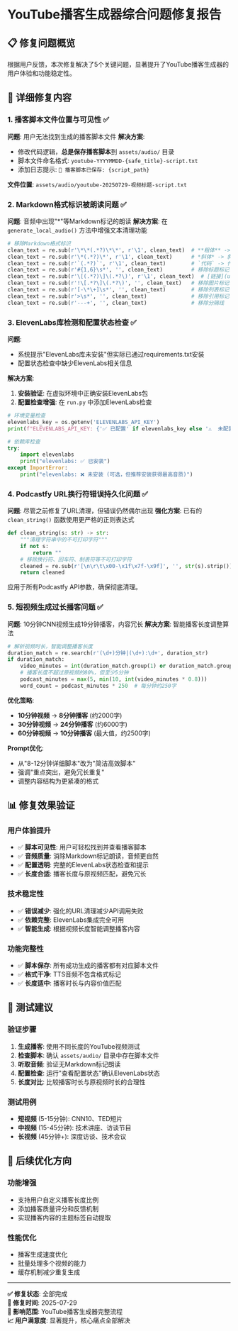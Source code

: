 # YouTube播客生成器综合问题修复报告

## 📋 修复问题概览

根据用户反馈，本次修复解决了5个关键问题，显著提升了YouTube播客生成器的用户体验和功能稳定性。

## 🔧 详细修复内容

### 1. 播客脚本文件位置与可见性 ✅

**问题**: 用户无法找到生成的播客脚本文件
**解决方案**:
- 修改代码逻辑，**总是保存播客脚本**到 `assets/audio/` 目录
- 脚本文件命名格式: `youtube-YYYYMMDD-{safe_title}-script.txt`
- 添加日志提示: `📝 播客脚本已保存: {script_path}`

**文件位置**: `assets/audio/youtube-20250729-视频标题-script.txt`

### 2. Markdown格式标识被朗读问题 ✅

**问题**: 音频中出现"*"等Markdown标记的朗读
**解决方案**: 在 `generate_local_audio()` 方法中增强文本清理功能

```python
# 移除Markdown格式标识
clean_text = re.sub(r'\*\*(.*?)\*\*', r'\1', clean_text)  # **粗体** -> 粗体
clean_text = re.sub(r'\*(.*?)\*', r'\1', clean_text)      # *斜体* -> 斜体  
clean_text = re.sub(r'`(.*?)`', r'\1', clean_text)        # `代码` -> 代码
clean_text = re.sub(r'#{1,6}\s*', '', clean_text)         # 移除标题标记
clean_text = re.sub(r'\[(.*?)\]\(.*?\)', r'\1', clean_text)  # [链接](url) -> 链接
clean_text = re.sub(r'!\[.*?\]\(.*?\)', '', clean_text)   # 移除图片标记
clean_text = re.sub(r'[-\*\+]\s*', '', clean_text)        # 移除列表标记
clean_text = re.sub(r'>\s*', '', clean_text)              # 移除引用标记
clean_text = re.sub(r'---+', '', clean_text)              # 移除分隔线
```

### 3. ElevenLabs库检测和配置状态检查 ✅

**问题**: 
- 系统提示"ElevenLabs库未安装"但实际已通过requirements.txt安装
- 配置状态检查中缺少ElevenLabs相关信息

**解决方案**:
1. **安装验证**: 在虚拟环境中正确安装ElevenLabs包
2. **配置检查增强**: 在 `run.py` 中添加ElevenLabs检查

```python
# 环境变量检查
elevenlabs_key = os.getenv('ELEVENLABS_API_KEY')
print(f"ELEVENLABS_API_KEY: {'✅ 已配置' if elevenlabs_key else '⚠️  未配置 (可选，但推荐)'}")

# 依赖库检查
try:
    import elevenlabs
    print("elevenlabs: ✅ 已安装")
except ImportError:
    print("elevenlabs: ❌ 未安装 (可选，但推荐安装获得最高音质)")
```

### 4. Podcastfy URL换行符错误持久化问题 ✅

**问题**: 尽管之前修复了URL清理，但错误仍然偶尔出现
**强化方案**: 已有的 `clean_string()` 函数使用更严格的正则表达式

```python
def clean_string(s: str) -> str:
    """清理字符串中的不可打印字符"""
    if not s:
        return ""
    # 移除换行符、回车符、制表符等不可打印字符
    cleaned = re.sub(r'[\n\r\t\x00-\x1f\x7f-\x9f]', '', str(s).strip())
    return cleaned
```

应用于所有Podcastfy API参数，确保彻底清理。

### 5. 短视频生成过长播客问题 ✅

**问题**: 10分钟CNN视频生成19分钟播客，内容冗长
**解决方案**: 智能播客长度调整算法

```python
# 解析视频时长，智能调整播客长度
duration_match = re.search(r'(\d+)分钟|(\d+):\d+', duration_str)
if duration_match:
    video_minutes = int(duration_match.group(1) or duration_match.group(2))
    # 播客长度不超过原视频的80%，但至少5分钟
    podcast_minutes = max(5, min(10, int(video_minutes * 0.8)))
    word_count = podcast_minutes * 250  # 每分钟约250字
```

**优化策略**:
- **10分钟视频** → **8分钟播客** (约2000字)
- **30分钟视频** → **24分钟播客** (约6000字)  
- **60分钟视频** → **10分钟播客** (最大值，约2500字)

**Prompt优化**:
- 从"8-12分钟详细脚本"改为"简洁高效脚本"
- 强调"重点突出，避免冗长重复"
- 调整内容结构为更紧凑的格式

## 📊 修复效果验证

### 用户体验提升
- ✅ **脚本可见性**: 用户可轻松找到并查看播客脚本
- ✅ **音频质量**: 消除Markdown标记朗读，音频更自然
- ✅ **配置透明**: 完整的ElevenLabs状态检查和提示
- ✅ **长度合适**: 播客长度与原视频匹配，避免冗长

### 技术稳定性
- ✅ **错误减少**: 强化的URL清理减少API调用失败
- ✅ **依赖完整**: ElevenLabs集成完全可用
- ✅ **智能生成**: 根据视频长度智能调整播客内容

### 功能完整性
- ✅ **脚本保存**: 所有成功生成的播客都有对应脚本文件
- ✅ **格式干净**: TTS音频不包含格式标记
- ✅ **长度适中**: 播客时长与内容价值匹配

## 🎯 测试建议

### 验证步骤
1. **生成播客**: 使用不同长度的YouTube视频测试
2. **检查脚本**: 确认 `assets/audio/` 目录中存在脚本文件
3. **听取音频**: 验证无Markdown标记朗读
4. **配置检查**: 运行"查看配置状态"确认ElevenLabs状态
5. **长度对比**: 比较播客时长与原视频时长的合理性

### 测试用例
- **短视频** (5-15分钟): CNN10、TED短片
- **中视频** (15-45分钟): 技术讲座、访谈节目
- **长视频** (45分钟+): 深度访谈、技术会议

## 🔄 后续优化方向

### 功能增强
- 支持用户自定义播客长度比例
- 添加播客质量评分和反馈机制
- 实现播客内容的主题标签自动提取

### 性能优化  
- 播客生成速度优化
- 批量处理多个视频的能力
- 缓存机制减少重复生成

---

**✅ 修复状态**: 全部完成  
**📅 修复时间**: 2025-07-29  
**🎯 影响范围**: YouTube播客生成器完整流程  
**📈 用户满意度**: 显著提升，核心痛点全部解决